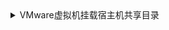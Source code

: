 <details>
<summary>
VMware虚拟机挂载宿主机共享目录
</summary>

* 在Linux中安装vm-tools
```shell
  suduo yum install -y open-vm-tools open-vm-tools-desktop
```
* 查看共享的目录
  ```
  vmware-hgfsclient
  ```
* 执行命令挂载目录
  ```
  mount -t fuse.vmhgfs-fuse .host:/ /mnt/hgfs -o allow_other,nonempty
  ```
* 修改数据令系统启动时自动挂载
  ```
  vim /etc/fstab
  ```
* 在末尾另起一行 添加: 
  ```
  .host:/ /mnt/hgfs fuse.vmhgfs-fuse allow_other 0 0
  ```
* 再次挂载目录
  ```
  vmhgfs-fuse .host:/ /mnt/hgfs -o allow_other,nonempty
  ```
* 建立软连接
  ```
  ln -s /mnt/hgfs /www/work
  ```
</details>
